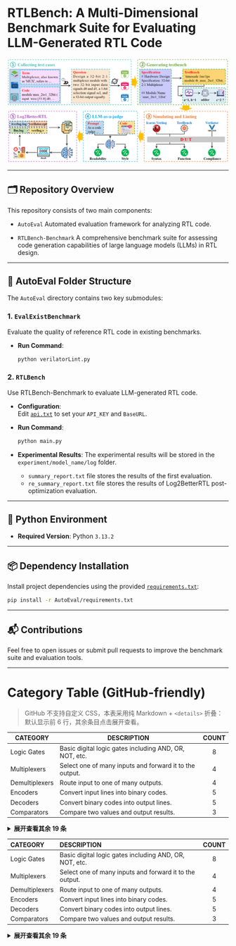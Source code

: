 # RTLBench: A Multi-Dimensional Benchmark Suite for Evaluating LLM-Generated RTL Code

![Evaluation Flow](./LintEval_Overview.png)

---

## 🗂️ Repository Overview

This repository consists of two main components:

- `AutoEval`
  Automated evaluation framework for analyzing RTL code.

- `RTLBench-Benchmark` 
  A comprehensive benchmark suite for assessing code generation capabilities of large language models (LLMs) in RTL design.

---

## 📁 AutoEval Folder Structure

The `AutoEval` directory contains two key submodules:

### 1. `EvalExistBenchmark`

Evaluate the quality of reference RTL code in existing benchmarks.

- **Run Command**:
  ```bash
  python verilatorLint.py
  ```

### 2. `RTLBench`

Use RTLBench-Benchmark to evaluate LLM-generated RTL code.

- **Configuration**:  
  Edit [`api.txt`](./AutoEval/RTLBench/code/api.txt) to set your `API_KEY` and `BaseURL`.

- **Run Command**:
  ```bash
  python main.py
  ```
- **Experimental Results**:
  The experimental results will be stored in the `experiment/model_name/log` folder.
  - `summary_report.txt` file stores the results of the first evaluation.
  - `re_summary_report.txt` file stores the results of Log2BetterRTL post-optimization evaluation.
---

## 🐍 Python Environment

- **Required Version**: Python `3.13.2`

---

## 📦 Dependency Installation

Install project dependencies using the provided [`requirements.txt`](./AutoEval/requirements.txt):

```bash
pip install -r AutoEval/requirements.txt
```

---

## 📬 Contributions

Feel free to open issues or submit pull requests to improve the benchmark suite and evaluation tools.




----
# Category Table (GitHub-friendly)

> GitHub 不支持自定义 CSS，本表采用纯 Markdown + `<details>` 折叠：默认显示前 6 行，其余条目点击展开查看。

| CATEGORY         | DESCRIPTION                                           | COUNT |
|------------------|-------------------------------------------------------|:-----:|
| Logic Gates| Basic digital logic gates including AND, OR, NOT, etc.|     8 |
| Multiplexers     | Select one of many inputs and forward it to the output.|     4 |
| Demultiplexers   | Route input to one of many outputs.                   |     4 |
| Encoders         | Convert input lines into binary codes.                |     5 |
| Decoders         | Convert binary codes into output lines.               |     5 |
| Comparators      | Compare two values and output results.                |     3 |

<details>
<summary><strong>展开查看其余 19 条</strong></summary>

<br>

| CATEGORY                     | DESCRIPTION                                  | COUNT |
|-----------------------------|----------------------------------------------|------:|
| Flip-Flops                  | Basic memory elements for binary storage.    |     5 |
| Shift Registers             | Serial or parallel data shifting/storage.    |     3 |
| Counters                    | Binary/BCD and up/down counters.             |     6 |
| State Machines              | FSM designs for pattern detection/control.   |     4 |
| Memory Modules              | SRAM, DRAM, ROM, and FIFO buffers.           |     7 |
| Arithmetic Units            | Adders, subtractors, multipliers, dividers.  |    19 |
| Floating Point Units        | IEEE 754-compliant arithmetic modules.       |     4 |
| Communication Interfaces    | UART, SPI, and I2C protocol modules.         |     8 |
| Clock & Reset Modules       | Clock division/gating and reset sync.        |     9 |
| DSP                         | FIR, FFT, CORDIC digital signal processing.  |    11 |
| Error Detection and Correction | Detecting/correcting transmission errors. |     7 |
| Synchronization & Handshake | Data transfer between async domains.         |     4 |
| Miscellaneous               | Sorting, pulse generation, etc.              |    11 |
| Functional Modules          | Real-world apps: controllers, appliances.    |    25 |
| IO Modules                  | General-purpose I/O modules.                 |     2 |
| Arbiters                    | Manage access to shared resources.           |     2 |
| Converters                  | Convert binary to BCD or Gray code.          |     1 |
| Crypto Modules              | AES and SHA cryptographic modules.           |     2 |
| AI Accelerators             | Modules for CNN acceleration.                |     1 |

</details>


<table style="width:100%;">
  <thead>
    <tr>
      <th style="text-align:left;">CATEGORY</th>
      <th style="text-align:left;">DESCRIPTION</th>
      <th style="text-align:center;">COUNT</th>
    </tr>
  </thead>
  <tbody>
    <tr><td>Logic Gates</td><td>Basic digital logic gates including AND, OR, NOT, etc.</td><td style="text-align:center;">8</td></tr>
    <tr><td>Multiplexers</td><td>Select one of many inputs and forward it to the output.</td><td style="text-align:center;">4</td></tr>
    <tr><td>Demultiplexers</td><td>Route input to one of many outputs.</td><td style="text-align:center;">4</td></tr>
    <tr><td>Encoders</td><td>Convert input lines into binary codes.</td><td style="text-align:center;">5</td></tr>
    <tr><td>Decoders</td><td>Convert binary codes into output lines.</td><td style="text-align:center;">5</td></tr>
    <tr><td>Comparators</td><td>Compare two values and output results.</td><td style="text-align:center;">3</td></tr>
  </tbody>
</table>

<details>
<summary><strong>展开查看其余 19 条</strong></summary>

<br>

<table style="width:100%;">
  <tbody>
    <tr><td>Flip-Flops</td><td>Basic memory elements for binary storage.</td><td style="text-align:center;">5</td></tr>
    <tr><td>Shift Registers</td><td>Serial or parallel data shifting/storage.</td><td style="text-align:center;">3</td></tr>
    <tr><td>Counters</td><td>Binary/BCD and up/down counters.</td><td style="text-align:center;">6</td></tr>
    <tr><td>State Machines</td><td>FSM designs for pattern detection/control.</td><td style="text-align:center;">4</td></tr>
    <tr><td>Memory Modules</td><td>SRAM, DRAM, ROM, and FIFO buffers.</td><td style="text-align:center;">7</td></tr>
    <tr><td>Arithmetic Units</td><td>Adders, subtractors, multipliers, dividers.</td><td style="text-align:center;">19</td></tr>
    <tr><td>Floating Point Units</td><td>IEEE 754-compliant arithmetic modules.</td><td style="text-align:center;">4</td></tr>
    <tr><td>Communication Interfaces</td><td>UART, SPI, and I2C protocol modules.</td><td style="text-align:center;">8</td></tr>
    <tr><td>Clock &amp; Reset Modules</td><td>Clock division/gating and reset sync.</td><td style="text-align:center;">9</td></tr>
    <tr><td>DSP</td><td>FIR, FFT, CORDIC digital signal processing.</td><td style="text-align:center;">11</td></tr>
    <tr><td>Error Detection and Correction</td><td>Detecting/correcting transmission errors.</td><td style="text-align:center;">7</td></tr>
    <tr><td>Synchronization &amp; Handshake</td><td>Data transfer between async domains.</td><td style="text-align:center;">4</td></tr>
    <tr><td>Miscellaneous</td><td>Sorting, pulse generation, etc.</td><td style="text-align:center;">11</td></tr>
    <tr><td>Functional Modules</td><td>Real-world apps: controllers, appliances.</td><td style="text-align:center;">25</td></tr>
    <tr><td>IO Modules</td><td>General-purpose I/O modules.</td><td style="text-align:center;">2</td></tr>
    <tr><td>Arbiters</td><td>Manage access to shared resources.</td><td style="text-align:center;">2</td></tr>
    <tr><td>Converters</td><td>Convert binary to BCD or Gray code.</td><td style="text-align:center;">1</td></tr>
    <tr><td>Crypto Modules</td><td>AES and SHA cryptographic modules.</td><td style="text-align:center;">2</td></tr>
    <tr><td>AI Accelerators</td><td>Modules for CNN acceleration.</td><td style="text-align:center;">1</td></tr>
  </tbody>
</table>

</details>

